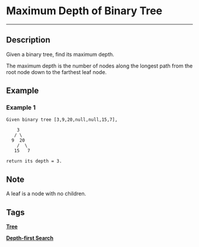 # Maximum Depth of Binary Tree
-----
## Description
Given a binary tree, find its maximum depth.

The maximum depth is the number of nodes along the longest path from the root node down to the farthest leaf node.

## Example
### Example 1
```
Given binary tree [3,9,20,null,null,15,7],

    3
   / \
  9  20
    /  \
   15   7

return its depth = 3.
```

## Note
A leaf is a node with no children.

## Tags
**[Tree](https://leetcode.com/tag/tree)**

**[Depth-first Search](https://leetcode.com/tag/depth-first-search)**
